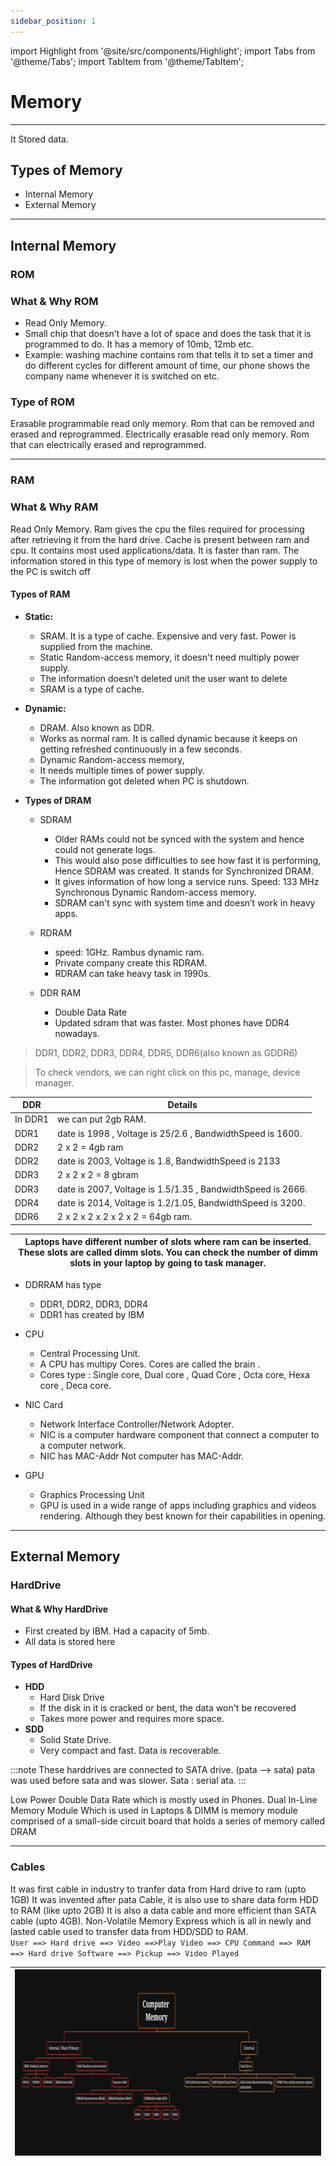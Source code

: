 ```yaml
---
sidebar_position: 1
---
```

import Highlight from '@site/src/components/Highlight';
import Tabs from '@theme/Tabs';
import TabItem from '@theme/TabItem';

#  Memory

---

<Tabs>
  <TabItem value="What is Memory" >
    It Stored data.
  </TabItem>
</Tabs>

## **Types of Memory**

- Internal Memory
- External Memory  

---

## **Internal Memory**

### **ROM**

### **What & Why ROM**

- Read Only Memory. 
- Small chip that doesn’t have a lot of space and does the task that it is programmed to do. It has a memory of 10mb, 12mb etc.
- Example: washing machine contains rom that tells it to set a timer and do different cycles for different amount of time, our phone shows the company name whenever it is switched on etc.

### **Type of ROM** 

<Tabs>
  <TabItem value="EPROM" >
    Erasable programmable read only memory. Rom that can be removed and erased and reprogrammed.
  </TabItem>
   <TabItem value="EEPROM" >
    Electrically erasable read only memory. Rom that can electrically erased and reprogrammed.
  </TabItem>
</Tabs>


---

### **RAM**

### **What & Why RAM**

Read Only Memory. 
Ram gives the cpu the files required for processing after retrieving it from the hard drive. Cache is present between ram and cpu.
It contains most used applications/data. It is faster than ram.
The information stored in this type of memory is lost when the power supply to the PC is switch off 

#### **Types of RAM**

- **Static:** 
    - SRAM. It is a type of cache. Expensive and very fast. Power is supplied from the machine.
    - Static Random-access memory, it doesn't need multiply power supply.
    - The information doesn’t deleted unit the user want to delete 
    - SRAM is a type of cache.

- **Dynamic:**
    - DRAM. Also known as DDR.
    - Works as normal ram. It is called dynamic because it keeps on getting refreshed continuously in a few seconds. 
    - Dynamic Random-access memory, 
    - It needs multiple times of power supply.
    - The information got deleted when PC is shutdown.

-  **Types of DRAM**

    - SDRAM 

        - Older RAMs could not be synced with the system and hence could not generate logs.
        - This would also pose difficulties to see how fast it is performing, Hence SDRAM was created. It stands for Synchronized DRAM.
        - It gives information of how long a service runs. Speed: 133 MHz Synchronous Dynamic Random-access memory.
        - SDRAM can't sync with system time and doesn’t work in heavy apps.

    - RDRAM 

        - speed: 1GHz. Rambus dynamic ram.
        - Private company create this RDRAM.
        - RDRAM can take heavy task in 1990s.

    - DDR RAM
        - Double Data Rate
        -  Updated sdram that was faster. Most phones have DDR4 nowadays.
    
> DDR1, DDR2, DDR3, DDR4, DDR5, DDR6(also known as GDDR6)

> To check vendors, we can right click on this pc, manage, device manager.


|DDR| Details |
|---|---|
|In DDR1| we can put 2gb RAM. |
|DDR1 | date is 1998 , Voltage is 25/2.6 , BandwidthSpeed is 1600.|
|DDR2| 2 x 2 = 4gb ram|
|DDR2 | date is 2003, Voltage is 1.8, BandwidthSpeed is 2133|
|DDR3| 2 x 2 x 2 = 8 gbram|
|DDR3 | date is 2007, Voltage is 1.5/1.35 , BandwidthSpeed is 2666.|
|DDR4 | date is 2014, Voltage is 1.2/1.05, BandwidthSpeed is 3200.|
|DDR6| 2 x 2 x 2 x 2 x 2 x 2 = 64gb ram.|


|Laptops have different number of slots where ram can be inserted. These slots are called dimm slots. You can check the number of dimm slots in your laptop by going to task manager.|
|---|


- DDRRAM has type
    - DDR1, DDR2, DDR3, DDR4 
    - DDR1 has created by IBM 

- CPU 
    - Central Processing Unit. 
    - A CPU has multipy Cores. Cores are called the brain .
    - Cores type : Single core, Dual core , Quad Core , Octa core, Hexa core , Deca core.

- NIC Card 
    - Network Interface Controller/Network Adopter.
    - NIC is a computer hardware component that connect a computer to a computer network.
    - NIC has MAC-Addr Not computer has MAC-Addr.

- GPU 
    - Graphics Processing Unit
    - GPU is used in a wide range of apps including graphics and videos rendering. Although they best known for their capabilities in opening.

---

## External Memory 

### HardDrive

#### **What & Why HardDrive**

- First created by IBM. Had a capacity of 5mb. 
- All data is stored here

#### Types of HardDrive

- **HDD** 
    - Hard Disk Drive
    - If the disk in it is cracked or bent, the data won't be recovered
    - Takes more power and requires more space.
- **SDD**
    - Solid State Drive. 
    - Very compact and fast. Data is recoverable. 


:::note
These harddrives are connected to SATA drive. (pata --> sata) pata was used before sata and was slower. Sata : serial ata.
:::

  
<Tabs>
  <TabItem value="LPDDR" label="LPDDR" >
    Low Power Double Data Rate which is mostly used in Phones.
  </TabItem>

  <TabItem value="DIMM" label="DIMM">
    Dual In-Line Memory Module Which is used in Laptops & DIMM is memory module comprised of a small-side circuit board that holds a series of memory called DRAM
  </TabItem>
</Tabs>

---

### **Cables**

<Tabs>
  <TabItem value="PATA" label="PATA Cable" >
   It  was first cable in industry to tranfer data from Hard drive to ram (upto 1GB)
  </TabItem>

  <TabItem value="SATA" label="SATA Cable">
    It was invented after pata Cable, it is also use to share data form HDD to RAM (like upto 2GB)
  </TabItem>
  <TabItem value="M2" label="M2">
    It is also a data cable and more efficient than SATA cable (upto 4GB).
  </TabItem>
     <TabItem value="NVME" label="NVME" >
   Non-Volatile Memory Express which is all in newly and lasted cable used to transfer data from HDD/SDD to RAM.
  </TabItem>
</Tabs>

<code>
User ==> Hard drive ==> Video ==>Play Video ==> CPU Command ==> RAM ==> Hard drive Software ==> Pickup ==> Video Played
</code>


|![Memory_external_harddrive](./img/memorymindmap.png)|
|---| 